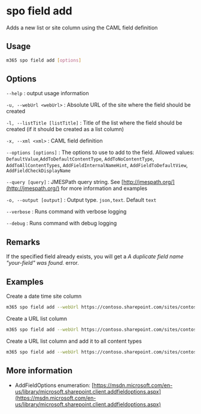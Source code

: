 # spo field add

Adds a new list or site column using the CAML field definition

## Usage

```sh
m365 spo field add [options]
```

## Options

`--help`
: output usage information

`-u, --webUrl <webUrl>`
: Absolute URL of the site where the field should be created

`-l, --listTitle [listTitle]`
: Title of the list where the field should be created (if it should be created as a list column)

`-x, --xml <xml>`
: CAML field definition

`--options [options]`
: The options to use to add to the field. Allowed values: `DefaultValue`,`AddToDefaultContentType`, `AddToNoContentType`, `AddToAllContentTypes`, `AddFieldInternalNameHint`, `AddFieldToDefaultView`, `AddFieldCheckDisplayName`

`--query [query]`
: JMESPath query string. See [http://jmespath.org/](http://jmespath.org/) for more information and examples

`-o, --output [output]`
: Output type. `json,text`. Default `text`

`--verbose`
: Runs command with verbose logging

`--debug`
: Runs command with debug logging

## Remarks

If the specified field already exists, you will get a _A duplicate field name "your-field" was found._ error.

## Examples

Create a date time site column

```sh
m365 spo field add --webUrl https://contoso.sharepoint.com/sites/contoso-sales --xml '`<Field Type="DateTime" DisplayName="Start date-time" Required="FALSE" EnforceUniqueValues="FALSE" Indexed="FALSE" Format="DateTime" Group="PnP Columns" FriendlyDisplayFormat="Disabled" ID="{5ee2dd25-d941-455a-9bdb-7f2c54aed11b}" SourceID="{4f118c69-66e0-497c-96ff-d7855ce0713d}" StaticName="PnPAlertStartDateTime" Name="PnPAlertStartDateTime"><Default>[today]</Default></Field>`'
```

Create a URL list column

```sh
m365 spo field add --webUrl https://contoso.sharepoint.com/sites/contoso-sales --listTitle Events --xml '`<Field Type="URL" DisplayName="More information link" Required="FALSE" EnforceUniqueValues="FALSE" Indexed="FALSE" Format="Hyperlink" Group="PnP Columns" ID="{6085e32a-339b-4da7-ab6d-c1e013e5ab27}" SourceID="{4f118c69-66e0-497c-96ff-d7855ce0713d}" StaticName="PnPAlertMoreInformation" Name="PnPAlertMoreInformation"></Field>`'
```

Create a URL list column and add it to all content types

```sh
m365 spo field add --webUrl https://contoso.sharepoint.com/sites/contoso-sales --listTitle Events --xml '`<Field Type="URL" DisplayName="More information link" Required="FALSE" EnforceUniqueValues="FALSE" Indexed="FALSE" Format="Hyperlink" Group="PnP Columns" ID="{6085e32a-339b-4da7-ab6d-c1e013e5ab27}" SourceID="{4f118c69-66e0-497c-96ff-d7855ce0713d}" StaticName="PnPAlertMoreInformation" Name="PnPAlertMoreInformation"></Field>`' --options AddToAllContentTypes
```

## More information

- AddFieldOptions enumeration: [https://msdn.microsoft.com/en-us/library/microsoft.sharepoint.client.addfieldoptions.aspx](https://msdn.microsoft.com/en-us/library/microsoft.sharepoint.client.addfieldoptions.aspx)